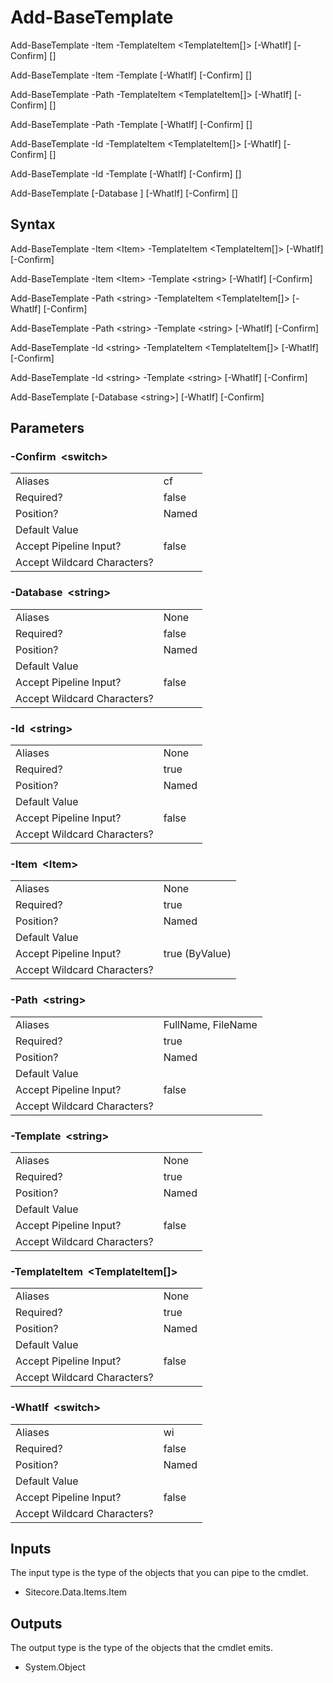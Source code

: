 # Add-BaseTemplate 
 

Add-BaseTemplate -Item <Item> -TemplateItem <TemplateItem[]> [-WhatIf] [-Confirm] [<CommonParameters>]

Add-BaseTemplate -Item <Item> -Template <string> [-WhatIf] [-Confirm] [<CommonParameters>]

Add-BaseTemplate -Path <string> -TemplateItem <TemplateItem[]> [-WhatIf] [-Confirm] [<CommonParameters>]

Add-BaseTemplate -Path <string> -Template <string> [-WhatIf] [-Confirm] [<CommonParameters>]

Add-BaseTemplate -Id <string> -TemplateItem <TemplateItem[]> [-WhatIf] [-Confirm] [<CommonParameters>]

Add-BaseTemplate -Id <string> -Template <string> [-WhatIf] [-Confirm] [<CommonParameters>]

Add-BaseTemplate [-Database <string>] [-WhatIf] [-Confirm] [<CommonParameters>]
 
 
## Syntax 
 
Add-BaseTemplate -Item &lt;Item&gt; -TemplateItem &lt;TemplateItem[]&gt; [-WhatIf] [-Confirm] 
 
Add-BaseTemplate -Item &lt;Item&gt; -Template &lt;string&gt; [-WhatIf] [-Confirm] 
 
Add-BaseTemplate -Path &lt;string&gt; -TemplateItem &lt;TemplateItem[]&gt; [-WhatIf] [-Confirm] 
 
Add-BaseTemplate -Path &lt;string&gt; -Template &lt;string&gt; [-WhatIf] [-Confirm] 
 
Add-BaseTemplate -Id &lt;string&gt; -TemplateItem &lt;TemplateItem[]&gt; [-WhatIf] [-Confirm] 
 
Add-BaseTemplate -Id &lt;string&gt; -Template &lt;string&gt; [-WhatIf] [-Confirm] 
 
Add-BaseTemplate [-Database &lt;string&gt;] [-WhatIf] [-Confirm] 
 
 
## Parameters 
 
### -Confirm&nbsp; &lt;switch&gt; 
 
 
 
<table>
    <thead></thead>
    <tbody>
        <tr>
            <td>Aliases</td>
            <td>cf</td>
        </tr>
        <tr>
            <td>Required?</td>
            <td>false</td>
        </tr>
        <tr>
            <td>Position?</td>
            <td>Named</td>
        </tr>
        <tr>
            <td>Default Value</td>
            <td></td>
        </tr>
        <tr>
            <td>Accept Pipeline Input?</td>
            <td>false</td>
        </tr>
        <tr>
            <td>Accept Wildcard Characters?</td>
            <td></td>
        </tr>
    </tbody>
</table> 
 
### -Database&nbsp; &lt;string&gt; 
 
 
 
<table>
    <thead></thead>
    <tbody>
        <tr>
            <td>Aliases</td>
            <td>None</td>
        </tr>
        <tr>
            <td>Required?</td>
            <td>false</td>
        </tr>
        <tr>
            <td>Position?</td>
            <td>Named</td>
        </tr>
        <tr>
            <td>Default Value</td>
            <td></td>
        </tr>
        <tr>
            <td>Accept Pipeline Input?</td>
            <td>false</td>
        </tr>
        <tr>
            <td>Accept Wildcard Characters?</td>
            <td></td>
        </tr>
    </tbody>
</table> 
 
### -Id&nbsp; &lt;string&gt; 
 
 
 
<table>
    <thead></thead>
    <tbody>
        <tr>
            <td>Aliases</td>
            <td>None</td>
        </tr>
        <tr>
            <td>Required?</td>
            <td>true</td>
        </tr>
        <tr>
            <td>Position?</td>
            <td>Named</td>
        </tr>
        <tr>
            <td>Default Value</td>
            <td></td>
        </tr>
        <tr>
            <td>Accept Pipeline Input?</td>
            <td>false</td>
        </tr>
        <tr>
            <td>Accept Wildcard Characters?</td>
            <td></td>
        </tr>
    </tbody>
</table> 
 
### -Item&nbsp; &lt;Item&gt; 
 
 
 
<table>
    <thead></thead>
    <tbody>
        <tr>
            <td>Aliases</td>
            <td>None</td>
        </tr>
        <tr>
            <td>Required?</td>
            <td>true</td>
        </tr>
        <tr>
            <td>Position?</td>
            <td>Named</td>
        </tr>
        <tr>
            <td>Default Value</td>
            <td></td>
        </tr>
        <tr>
            <td>Accept Pipeline Input?</td>
            <td>true (ByValue)</td>
        </tr>
        <tr>
            <td>Accept Wildcard Characters?</td>
            <td></td>
        </tr>
    </tbody>
</table> 
 
### -Path&nbsp; &lt;string&gt; 
 
 
 
<table>
    <thead></thead>
    <tbody>
        <tr>
            <td>Aliases</td>
            <td>FullName, FileName</td>
        </tr>
        <tr>
            <td>Required?</td>
            <td>true</td>
        </tr>
        <tr>
            <td>Position?</td>
            <td>Named</td>
        </tr>
        <tr>
            <td>Default Value</td>
            <td></td>
        </tr>
        <tr>
            <td>Accept Pipeline Input?</td>
            <td>false</td>
        </tr>
        <tr>
            <td>Accept Wildcard Characters?</td>
            <td></td>
        </tr>
    </tbody>
</table> 
 
### -Template&nbsp; &lt;string&gt; 
 
 
 
<table>
    <thead></thead>
    <tbody>
        <tr>
            <td>Aliases</td>
            <td>None</td>
        </tr>
        <tr>
            <td>Required?</td>
            <td>true</td>
        </tr>
        <tr>
            <td>Position?</td>
            <td>Named</td>
        </tr>
        <tr>
            <td>Default Value</td>
            <td></td>
        </tr>
        <tr>
            <td>Accept Pipeline Input?</td>
            <td>false</td>
        </tr>
        <tr>
            <td>Accept Wildcard Characters?</td>
            <td></td>
        </tr>
    </tbody>
</table> 
 
### -TemplateItem&nbsp; &lt;TemplateItem[]&gt; 
 
 
 
<table>
    <thead></thead>
    <tbody>
        <tr>
            <td>Aliases</td>
            <td>None</td>
        </tr>
        <tr>
            <td>Required?</td>
            <td>true</td>
        </tr>
        <tr>
            <td>Position?</td>
            <td>Named</td>
        </tr>
        <tr>
            <td>Default Value</td>
            <td></td>
        </tr>
        <tr>
            <td>Accept Pipeline Input?</td>
            <td>false</td>
        </tr>
        <tr>
            <td>Accept Wildcard Characters?</td>
            <td></td>
        </tr>
    </tbody>
</table> 
 
### -WhatIf&nbsp; &lt;switch&gt; 
 
 
 
<table>
    <thead></thead>
    <tbody>
        <tr>
            <td>Aliases</td>
            <td>wi</td>
        </tr>
        <tr>
            <td>Required?</td>
            <td>false</td>
        </tr>
        <tr>
            <td>Position?</td>
            <td>Named</td>
        </tr>
        <tr>
            <td>Default Value</td>
            <td></td>
        </tr>
        <tr>
            <td>Accept Pipeline Input?</td>
            <td>false</td>
        </tr>
        <tr>
            <td>Accept Wildcard Characters?</td>
            <td></td>
        </tr>
    </tbody>
</table> 
 
## Inputs 
 
The input type is the type of the objects that you can pipe to the cmdlet. 
 
* Sitecore.Data.Items.Item 
 
## Outputs 
 
The output type is the type of the objects that the cmdlet emits. 
 
* System.Object 
 

